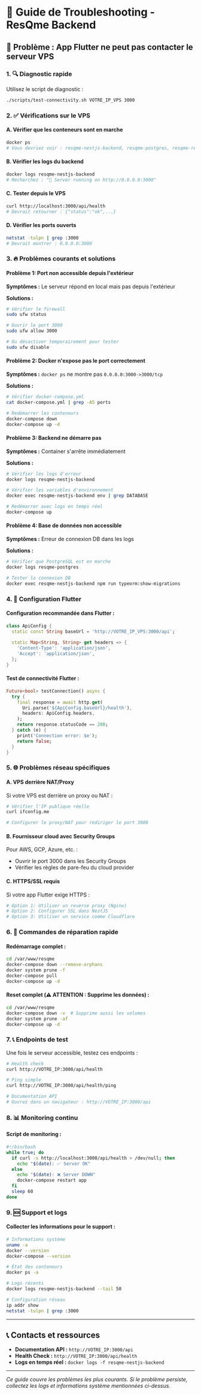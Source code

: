 # 🔧 Guide de Troubleshooting - ResQme Backend

## 🚨 Problème : App Flutter ne peut pas contacter le serveur VPS

### 1. 🔍 Diagnostic rapide

Utilisez le script de diagnostic :
```bash
./scripts/test-connectivity.sh VOTRE_IP_VPS 3000
```

### 2. ✅ Vérifications sur le VPS

#### A. Vérifier que les conteneurs sont en marche
```bash
docker ps
# Vous devriez voir : resqme-nestjs-backend, resqme-postgres, resqme-redis
```

#### B. Vérifier les logs du backend
```bash
docker logs resqme-nestjs-backend
# Recherchez : "🚀 Server running on http://0.0.0.0:3000"
```

#### C. Tester depuis le VPS
```bash
curl http://localhost:3000/api/health
# Devrait retourner : {"status":"ok",...}
```

#### D. Vérifier les ports ouverts
```bash
netstat -tulpn | grep :3000
# Devrait montrer : 0.0.0.0:3000
```

### 3. 🔥 Problèmes courants et solutions

#### Problème 1: Port non accessible depuis l'extérieur
**Symptômes :** Le serveur répond en local mais pas depuis l'extérieur

**Solutions :**
```bash
# Vérifier le firewall
sudo ufw status

# Ouvrir le port 3000
sudo ufw allow 3000

# Ou désactiver temporairement pour tester
sudo ufw disable
```

#### Problème 2: Docker n'expose pas le port correctement
**Symptômes :** `docker ps` ne montre pas `0.0.0.0:3000->3000/tcp`

**Solutions :**
```bash
# Vérifier docker-compose.yml
cat docker-compose.yml | grep -A5 ports

# Redémarrer les conteneurs
docker-compose down
docker-compose up -d
```

#### Problème 3: Backend ne démarre pas
**Symptômes :** Container s'arrête immédiatement

**Solutions :**
```bash
# Vérifier les logs d'erreur
docker logs resqme-nestjs-backend

# Vérifier les variables d'environnement
docker exec resqme-nestjs-backend env | grep DATABASE

# Redémarrer avec logs en temps réel
docker-compose up
```

#### Problème 4: Base de données non accessible
**Symptômes :** Erreur de connexion DB dans les logs

**Solutions :**
```bash
# Vérifier que PostgreSQL est en marche
docker logs resqme-postgres

# Tester la connexion DB
docker exec resqme-nestjs-backend npm run typeorm:show-migrations
```

### 4. 📱 Configuration Flutter

#### Configuration recommandée dans Flutter :
```dart
class ApiConfig {
  static const String baseUrl = 'http://VOTRE_IP_VPS:3000/api';
  
  static Map<String, String> get headers => {
    'Content-Type': 'application/json',
    'Accept': 'application/json',
  };
}
```

#### Test de connectivité Flutter :
```dart
Future<bool> testConnection() async {
  try {
    final response = await http.get(
      Uri.parse('${ApiConfig.baseUrl}/health'),
      headers: ApiConfig.headers,
    );
    return response.statusCode == 200;
  } catch (e) {
    print('Connection error: $e');
    return false;
  }
}
```

### 5. 🌐 Problèmes réseau spécifiques

#### A. VPS derrière NAT/Proxy
Si votre VPS est derrière un proxy ou NAT :
```bash
# Vérifier l'IP publique réelle
curl ifconfig.me

# Configurer le proxy/NAT pour rediriger le port 3000
```

#### B. Fournisseur cloud avec Security Groups
Pour AWS, GCP, Azure, etc. :
- Ouvrir le port 3000 dans les Security Groups
- Vérifier les règles de pare-feu du cloud provider

#### C. HTTPS/SSL requis
Si votre app Flutter exige HTTPS :
```bash
# Option 1: Utiliser un reverse proxy (Nginx)
# Option 2: Configurer SSL dans NestJS
# Option 3: Utiliser un service comme Cloudflare
```

### 6. 🔧 Commandes de réparation rapide

#### Redémarrage complet :
```bash
cd /var/www/resqme
docker-compose down --remove-orphans
docker system prune -f
docker-compose pull
docker-compose up -d
```

#### Reset complet (⚠️ ATTENTION : Supprime les données) :
```bash
cd /var/www/resqme
docker-compose down -v  # Supprime aussi les volumes
docker system prune -af
docker-compose up -d
```

### 7. 📞 Endpoints de test

Une fois le serveur accessible, testez ces endpoints :

```bash
# Health check
curl http://VOTRE_IP:3000/api/health

# Ping simple
curl http://VOTRE_IP:3000/api/health/ping

# Documentation API
# Ouvrez dans un navigateur : http://VOTRE_IP:3000/api
```

### 8. 📊 Monitoring continu

#### Script de monitoring :
```bash
#!/bin/bash
while true; do
  if curl -s http://localhost:3000/api/health > /dev/null; then
    echo "$(date): ✅ Server OK"
  else
    echo "$(date): ❌ Server DOWN"
    docker-compose restart app
  fi
  sleep 60
done
```

### 9. 🆘 Support et logs

#### Collecter les informations pour le support :
```bash
# Informations système
uname -a
docker --version
docker-compose --version

# État des conteneurs
docker ps -a

# Logs récents
docker logs resqme-nestjs-backend --tail 50

# Configuration réseau
ip addr show
netstat -tulpn | grep :3000
```

---

## 📞 Contacts et ressources

- **Documentation API :** `http://VOTRE_IP:3000/api`
- **Health Check :** `http://VOTRE_IP:3000/api/health`
- **Logs en temps réel :** `docker logs -f resqme-nestjs-backend`

---

*Ce guide couvre les problèmes les plus courants. Si le problème persiste, collectez les logs et informations système mentionnées ci-dessus.*
